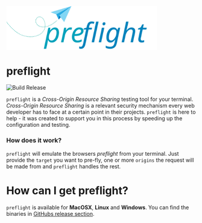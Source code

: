 <img align="center" src="https://raw.githubusercontent.com/sullrich84/preflight/master/assets/logo.svg?sanitize=true" width="400" />

# preflight

![Build Release](https://github.com/sullrich84/preflight/workflows/Build%20Release/badge.svg)

`preflight` is a *Cross-Origin Resource Sharing* testing tool for your terminal. 
*Cross-Origin Resource Sharing* is a relevant security mechanism every web 
developer has to face at a certain point in their projects. `preflight` is here 
to help - it was created to support you in this process by speeding up the 
configuration and testing.

### How does it work?

`preflight` will emulate the browsers *preflight* from your terminal. Just 
provide the `target` you want to pre-fly, one or more `origins` the request will 
be made from and `preflight` handles the rest.  

# How can I get preflight?

`preflight` is available for **MacOSX**, **Linux** and **Windows**. You can find 
the binaries in [GitHubs release section](https://github.com/sullrich84/preflight/releases).

